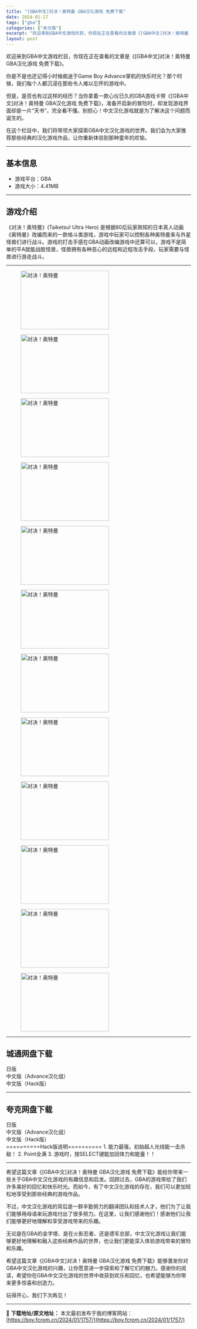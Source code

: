 ```yaml
---
title: "[GBA中文]对决！奥特曼 GBA汉化游戏 免费下载"
date: 2024-01-17
tags: ["gba"]
categories: ["未分类"]
excerpt: "欢迎来到GBA中文游戏栏目，你现在正在查看的文章是《[GBA中文]对决！奥特曼 GBA汉化游戏 免费下载》。 你是不是也还记得小时候痴迷于Game Boy Advance掌机的快乐时光？那个时候，我们每个人都沉浸在那些令人难以忘怀的游戏中。 但是，是否也有过这样的经历？当你拿着一款心仪已久的GBA游&hellip;"
layout: post
---
```


欢迎来到GBA中文游戏栏目，你现在正在查看的文章是《[GBA中文]对决！奥特曼 GBA汉化游戏 免费下载》。

你是不是也还记得小时候痴迷于Game Boy Advance掌机的快乐时光？那个时候，我们每个人都沉浸在那些令人难以忘怀的游戏中。

但是，是否也有过这样的经历？当你拿着一款心仪已久的GBA游戏卡带《[GBA中文]对决！奥特曼 GBA汉化游戏 免费下载》，准备开启新的冒险时，却发现游戏界面却是一片“天书”，完全看不懂。别担心！中文汉化游戏就是为了解决这个问题而诞生的。

在这个栏目中，我们将带领大家探索GBA中文汉化游戏的世界。我们会为大家推荐那些经典的汉化游戏作品，让你重新体验到那种童年的欢愉。

<hr />

<h2>基本信息</h2>
<ul>
 	<li>游戏平台：GBA</li>
 	<li>游戏大小：4.41MB</li>
</ul>

<hr />

<h2>游戏介绍</h2>
《对决！奥特曼》(Taiketsu! Ultra Hero) 是根据80后玩家熟知的日本真人动画《奥特曼》改编而来的一款格斗类游戏，游戏中玩家可以控制各种奥特曼来与外星怪兽们进行战斗。游戏的打击手感在GBA动画改编游戏中还算可以，游戏不是简单的平A就能战胜怪兽，怪兽拥有各种恶心的远程和近程攻击手段，玩家需要与怪兽进行游走战斗。

<hr />

<figure>
<img title="对决！奥特曼-2" src="https://boy.fcrom.cn/wp-content/uploads/2024/01/20240116_65a63c577a9b1.png" alt="对决！奥特曼" width="240" height="160" data-id="4081" /></figure>
<figure><img title="对决！奥特曼-3" src="https://boy.fcrom.cn/wp-content/uploads/2024/01/20240116_65a63c57b1fd2.png" alt="对决！奥特曼" width="240" height="160" data-id="4082" /></figure>
<figure><img title="对决！奥特曼-4" src="https://boy.fcrom.cn/wp-content/uploads/2024/01/20240116_65a63c57da33c.png" alt="对决！奥特曼" width="240" height="160" data-id="4083" /></figure>
<figure><img title="对决！奥特曼-5" src="https://boy.fcrom.cn/wp-content/uploads/2024/01/20240116_65a63c581b9d6.png" alt="对决！奥特曼" width="240" height="160" data-id="4084" /></figure>
<figure><img title="对决！奥特曼-6" src="https://boy.fcrom.cn/wp-content/uploads/2024/01/20240116_65a63c5850fc3.png" alt="对决！奥特曼" width="240" height="160" data-id="4085" /></figure>
<figure><img title="对决！奥特曼" src="https://boy.fcrom.cn/wp-content/uploads/2024/01/20240116_65a63c5875832.png" alt="对决！奥特曼" width="240" height="160" data-id="4086" /></figure>
<figure><img title="对决！奥特曼" src="https://boy.fcrom.cn/wp-content/uploads/2024/01/20240116_65a63c5899b73.png" alt="对决！奥特曼" width="240" height="160" data-id="4087" /></figure>
<figure><img title="对决！奥特曼" src="https://boy.fcrom.cn/wp-content/uploads/2024/01/20240116_65a63c58bdd01.png" alt="对决！奥特曼" width="240" height="160" data-id="4088" /></figure>
<figure><img title="对决！奥特曼" src="https://boy.fcrom.cn/wp-content/uploads/2024/01/20240116_65a63c58e2b28.png" alt="对决！奥特曼" width="240" height="160" data-id="4089" /></figure>
<figure><img title="对决！奥特曼" src="https://boy.fcrom.cn/wp-content/uploads/2024/01/20240116_65a63c59204fe.png" alt="对决！奥特曼" width="240" height="160" data-id="4078" /></figure>
<figure><img title="对决！奥特曼" src="https://boy.fcrom.cn/wp-content/uploads/2024/01/20240116_65a63c59453fb.png" alt="对决！奥特曼" width="240" height="160" data-id="4079" /></figure>
<figure><img title="对决！奥特曼" src="https://boy.fcrom.cn/wp-content/uploads/2024/01/20240116_65a63c596b5b1.png" alt="对决！奥特曼" width="240" height="160" data-id="4080" /></figure>
</figure>
<div>
<div>

<hr />

<h2>城通网盘下载</h2>
<div>
<div>日版</div>
<div>中文版（Advance汉化组）</div>
<div>中文版（Hack版）</div>
</div>
</div>
</div>

<hr />

<h2>夸克网盘下载</h2>
<div>
<div>日版</div>
<div>中文版（Advance汉化组）</div>
<div>中文版（Hack版）</div>
</div>
==========Hack版说明========== 1. 能力最强，初始超人光线能一击杀敌！ 2. Point全满 3. 游戏时，按SELECT键能加回体力和能量！！

<hr />

希望这篇文章《[GBA中文]对决！奥特曼 GBA汉化游戏 免费下载》能给你带来一些关于GBA中文汉化游戏的有趣信息和启发。回顾过去，GBA的游戏带给了我们许多美好的回忆和快乐时光。而如今，有了中文汉化游戏的存在，我们可以更加轻松地享受到那些经典的游戏作品。

不过，中文汉化游戏的背后是一群辛勤努力的翻译团队和技术人才，他们为了让我们能够用母语来玩游戏付出了很多努力。在这里，让我们感谢他们！感谢他们让我们能够更好地理解和享受游戏带来的乐趣。

无论是在GBA的金字塔、是在火影忍者、还是德军总部，中文汉化游戏让我们能够更好地理解和融入这些经典作品的世界，也让我们更能深入体验游戏带来的冒险和乐趣。

希望这篇文章《[GBA中文]对决！奥特曼 GBA汉化游戏 免费下载》能够激发你对GBA中文汉化游戏的兴趣，让你愿意进一步探索和了解它们的魅力。感谢你的阅读，希望你在GBA中文汉化游戏的世界中收获到欢乐和回忆，也希望能够为你带来更多惊喜和创造力。

玩得开心，我们下次再见！

---
📖 **下载地址/原文地址：** 本文最初发布于我的博客网站：[https://boy.fcrom.cn/2024/01/1757/](https://boy.fcrom.cn/2024/01/1757/)
